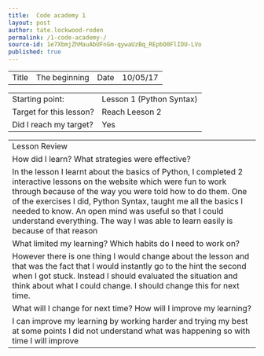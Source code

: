 ```yaml
---
title:  Code academy 1
layout: post
author: tate.lockwood-roden
permalink: /1-code-academy-/
source-id: 1e7XbmjZhMauAbUFnGm-qywaUzBq_REpbO0FlIDU-LVo
published: true
---
```

<table>
  <tr>
    <td>Title</td>
    <td>The beginning </td>
    <td>Date</td>
    <td>10/05/17</td>
  </tr>
</table>


<table>
  <tr>
    <td>Starting point:</td>
    <td>Lesson 1 (Python Syntax)</td>
  </tr>
  <tr>
    <td>Target for this lesson?</td>
    <td>Reach Leeson 2</td>
  </tr>
  <tr>
    <td>Did I reach my target? 
</td>
    <td> Yes</td>
  </tr>
</table>


<table>
  <tr>
    <td>Lesson Review</td>
  </tr>
  <tr>
    <td>How did I learn? What strategies were effective? </td>
  </tr>
  <tr>
    <td>In the lesson I learnt about the basics of Python, I completed 2 interactive lessons on the website which were fun to work through because of the way you were told how to do them. One of the exercises I did, Python Syntax, taught me all the basics I needed to know. An open mind was useful so that I could understand everything. The way I was able to learn easily is because of that reason 
</td>
  </tr>
  <tr>
    <td>What limited my learning? Which habits do I need to work on? </td>
  </tr>
  <tr>
    <td>However there is one thing I would change about the lesson and that was the fact that I would instantly go to the hint the second when I got stuck. Instead I should evaluated the situation and think about what I could change. I should change this for next time.</td>
  </tr>
  <tr>
    <td>What will I change for next time? How will I improve my learning?</td>
  </tr>
  <tr>
    <td>I can improve my learning by working harder and trying my best at some points I did not understand what was happening so with time I will improve</td>
  </tr>
</table>


